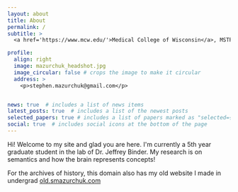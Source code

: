```yaml
---
layout: about
title: About
permalink: /
subtitle: > 
  <a href='https://www.mcw.edu/'>Medical College of Wisconsin</a>, MSTP

profile:
  align: right
  image: mazurchuk_headshot.jpg
  image_circular: false # crops the image to make it circular
  address: >
    <p>stephen.mazurchuk@gmail.com</p>


news: true  # includes a list of news items
latest_posts: true  # includes a list of the newest posts
selected_papers: true # includes a list of papers marked as "selected={true}"
social: true  # includes social icons at the bottom of the page
---
```


Hi! Welcome to my site and glad you are here. I'm currently a 5th year graduate student in the lab of Dr. Jeffrey Binder. My research is on semantics and how the brain represents concepts! 

For the archives of history, this domain also has my old website I made in undergrad [old.smazurchuk.com](http://old.smazurchuk.com)

